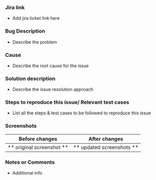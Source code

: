 
### Jira link 
- Add jira ticket link here

### Bug Description
- Describe the problem

### Cause 
- Describe the root cause for the issue

### Solution description
- Describe the issue resolution approach

### Steps to reproduce this issue/ Relevant test cases
- List all the steps & test cases to be followed to reproduce this issue

### Screenshots

 Before changes      |   After changes
:--------------------------------------:|:-----------------------------:
** original screenshot ** | ** updated screenshots **

### Notes or Comments 
- Additional info
